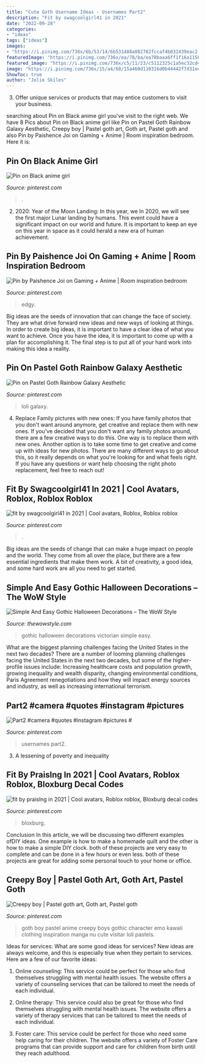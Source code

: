 ```yaml
---
title: "Cute Goth Username Ideas - Usernames Part2"
description: "Fit by swagcoolgirl41 in 2021"
date: "2022-09-28"
categories:
- "ideas"
tags: ["ideas"]
images:
- "https://i.pinimg.com/736x/6b/53/14/6b531488a082782fccaf4b031439eac2.jpg"
featuredImage: "https://i.pinimg.com/736x/ea/78/ba/ea78baaa6ff1f16a1158f4f3f6b247c1.jpg"
featured_image: "https://i.pinimg.com/736x/c5/11/23/c5112325c1a5ec32cd433f8b0f245afe.jpg"
image: "https://i.pinimg.com/736x/15/a4/68/15a468d110316d0b44442f7d31ee023f.jpg"
ShowToc: true
author: "Jolie Skiles"
---
```



3. Offer unique services or products that may entice customers to visit your business.

	

		
searching about Pin on Black anime girl you've visit to the right web. We have 8 Pics about Pin on Black anime girl like Pin on Pastel Goth Rainbow Galaxy Aesthetic, Creepy boy | Pastel goth art, Goth art, Pastel goth and also Pin by Paishence Joi on Gaming + Anime | Room inspiration bedroom. Here it is:
		
    
## Pin On Black Anime Girl

<img loading=lazy src="https://i.pinimg.com/736x/15/a4/68/15a468d110316d0b44442f7d31ee023f.jpg" onerror="this.onerror=null;this.src='https://tse3.mm.bing.net/th?id=OIP.KWkF8DYOVI4cD2NH-j2ngwHaKe&amp;pid=15.1';" alt="Pin on Black anime girl">

_Source: pinterest.com_

>. 

	

2) 2020: Year of the Moon Landing: In this year, we
In 2020, we will see the first major Lunar landing by humans. This event could have a significant impact on our world and future. It is important to keep an eye on this year in space as it could herald a new era of human achievement.

    
## Pin By Paishence Joi On Gaming + Anime | Room Inspiration Bedroom

<img loading=lazy src="https://i.pinimg.com/736x/c5/11/23/c5112325c1a5ec32cd433f8b0f245afe.jpg" onerror="this.onerror=null;this.src='https://tse3.mm.bing.net/th?id=OIP.pmhb1P8t3nEsozZBDHTiXgHaHa&amp;pid=15.1';" alt="Pin by Paishence Joi on Gaming + Anime | Room inspiration bedroom">

_Source: pinterest.com_

>edgy. 

	

Big ideas are the seeds of innovation that can change the face of society. They are what drive forward new ideas and new ways of looking at things. In order to create big ideas, it is important to have a clear idea of what you want to achieve. Once you have the idea, it is important to come up with a plan for accomplishing it. The final step is to put all of your hard work into making this idea a reality.

    
## Pin On Pastel Goth Rainbow Galaxy Aesthetic

<img loading=lazy src="https://i.pinimg.com/736x/60/5d/31/605d314fcdd847b2c5b2c2e49dc88609--lolita.jpg" onerror="this.onerror=null;this.src='https://tse1.mm.bing.net/th?id=OIP.rYuPwPF8M99qLgvSXDriwwHaLG&amp;pid=15.1';" alt="Pin on Pastel Goth Rainbow Galaxy Aesthetic">

_Source: pinterest.com_

>loli galaxy. 

	

4. Replace Family pictures with new ones: If you have family photos that you don't want around anymore, get creative and replace them with new ones.
If you've decided that you don't want any family photos around, there are a few creative ways to do this. One way is to replace them with new ones. Another option is to take some time to get creative and come up with ideas for new photos. There are many different ways to go about this, so it really depends on what you're looking for and what feels right. If you have any questions or want help choosing the right photo replacement, feel free to reach out!

    
## Fit By Swagcoolgirl41 In 2021 | Cool Avatars, Roblox, Roblox Roblox

<img loading=lazy src="https://i.pinimg.com/736x/ea/78/ba/ea78baaa6ff1f16a1158f4f3f6b247c1.jpg" onerror="this.onerror=null;this.src='https://tse2.mm.bing.net/th?id=OIP.OFJARMyKfEye-2lVnsE-IQHaQM&amp;pid=15.1';" alt="fit by swagcoolgirl41 in 2021 | Cool avatars, Roblox, Roblox roblox">

_Source: pinterest.com_

>. 

	

Big ideas are the seeds of change that can make a huge impact on people and the world. They come from all over the place, but there are a few essential ingredients that make them work. A bit of creativity, a good idea, and some hard work are all you need to get started.

    
## Simple And Easy Gothic Halloween Decorations – The WoW Style

<img loading=lazy src="http://thewowstyle.com/wp-content/uploads/2016/06/Victorian-Gothic-Gothic-Halloween-Decorations-2016.jpg" onerror="this.onerror=null;this.src='https://tse3.mm.bing.net/th?id=OIP.qSk-YNm31wykI5UBifyFvAHaJ4&amp;pid=15.1';" alt="Simple And Easy Gothic Halloween Decorations – The WoW Style">

_Source: thewowstyle.com_

>gothic halloween decorations victorian simple easy. 

	

What are the biggest planning challenges facing the United States in the next two decades?
There are a number of looming planning challenges facing the United States in the next two decades, but some of the higher-profile issues include: Increasing healthcare costs and population growth, growing inequality and wealth disparity, changing environmental conditions, Paris Agreement renegotiations and how they will impact energy sources and industry, as well as increasing international terrorism.

    
## Part2 #camera #quotes #instagram #pictures #

<img loading=lazy src="https://i.pinimg.com/736x/6b/53/14/6b531488a082782fccaf4b031439eac2.jpg" onerror="this.onerror=null;this.src='https://tse4.mm.bing.net/th?id=OIP.fL8Ojt454h9h7G6qgu2z5wHaNK&amp;pid=15.1';" alt="Part2 #camera #quotes #instagram #pictures #">

_Source: pinterest.com_

>usernames part2. 

	

3. A lessening of poverty and inequality 

    
## Fit By Praislng In 2021 | Cool Avatars, Roblox Roblox, Bloxburg Decal Codes

<img loading=lazy src="https://i.pinimg.com/736x/b4/2e/2e/b42e2e57de370878f428b32028920f9c.jpg" onerror="this.onerror=null;this.src='https://tse3.mm.bing.net/th?id=OIP.MUtlQFFbJ-mcSWyv2d62_QHaNO&amp;pid=15.1';" alt="fit by praislng in 2021 | Cool avatars, Roblox roblox, Bloxburg decal codes">

_Source: pinterest.com_

>bloxburg. 

	

Conclusion
In this article, we will be discussing two different examples ofDIY ideas. One example is how to make a homemade quilt and the other is how to make a simple DIY clock. both of these projects are very easy to complete and can be done in a few hours or even less. both of these projects are great for adding some personal touch to your home or office.

    
## Creepy Boy | Pastel Goth Art, Goth Art, Pastel Goth

<img loading=lazy src="https://i.pinimg.com/736x/21/24/d2/2124d2b85321b289f8c71d3388dd0591--goth-boy-nu-goth.jpg" onerror="this.onerror=null;this.src='https://tse2.mm.bing.net/th?id=OIP.baxvYVzpcNSDZoAR2r79SwAAAA&amp;pid=15.1';" alt="Creepy boy | Pastel goth art, Goth art, Pastel goth">

_Source: pinterest.com_

>goth boy pastel anime creepy boys gothic character emo kawaii clothing inspiration manga nu cute visitar loli pastels. 

	

Ideas for services: What are some good ideas for services?
New ideas are always welcome, and this is especially true when they pertain to services. Here are a few of our favorite ideas:
1. Online counseling: This service could be perfect for those who find themselves struggling with mental health issues. The website offers a variety of counseling services that can be tailored to meet the needs of each individual.

2. Online therapy: This service could also be great for those who find themselves struggling with mental health issues. The website offers a variety of therapy services that can be tailored to meet the needs of each individual.

3. Foster care: This service could be perfect for those who need some help caring for their children. The website offers a variety of Foster Care programs that can provide support and care for children from birth until they reach adulthood.


